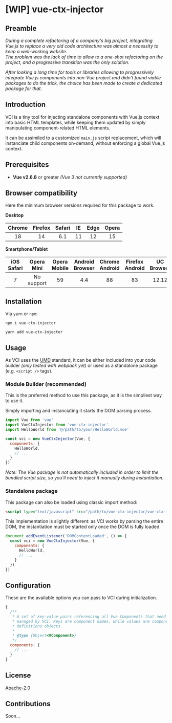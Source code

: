 # [WIP] vue-ctx-injector

## Preamble

*During a complete refactoring of a company's big project, integrating Vue.js to
replace a very old code architecture was almost a necessity to keep a
well-working website.  
The problem was the lack of time to allow to a one-shot refactoring on the
project, and a progressive transition was the only solution.*

*After looking a long time for tools or libraries allowing to progressively
integrate Vue.js components into non-Vue project and didn't found viable packages
to do the trick, the choice has been made to create a dedicated package for that.*

## Introduction

VCI is a tiny tool for injecting standalone components with Vue.js context into
basic HTML templates, while keeping them updated by simply manipulating
component-related HTML elements.

It can be assimiled to a customized `main.js` script replacement, which
will instanciate child components on-demand, without enforcing a global Vue.js
context.

## Prerequisites

- **Vue v2.6.8** or greater *(Vue 3 not currently supported)*

## Browser compatibility

Here the minimum browser versions required for this package to work.

**Desktop**

| Chrome | Firefox | Safari | IE | Edge | Opera |
|:------:|:-------:|:------:|:--:|:----:|:-----:|
| 18     | 14      | 6.1    | 11 | 12   | 15    |

**Smartphone/Tablet**

| iOS Safari | Opera Mini | Opera Mobile | Android Browser | Chrome Android | Firefox Android | UC Browser | Samsung | QQ Browser | Baidu | KaiOS |
|:----------:|:----------:|:------------:|:---------------:|:--------------:|:---------------:|:----------:|:-------:|:----------:|:-----:|:-----:|
| 7          | No support | 59           | 4.4             | 88             | 83              | 12.12      | 4       | 10.4       | 7.12  | 2.5   |

## Installation

Via `yarn` or `npm`:

```
npm i vue-ctx-injector
```

```
yarn add vue-ctx-injector
```

## Usage

As VCI uses the [UMD](https://github.com/umdjs/umd) standard, it can be either
included into your code builder *(only tested with webpack yet)* or used as a
standalone package (e.g. `<script />` tags).

### Module Builder (recommended)

This is the preferred method to use this package, as it is the simpliest way to
use it.

Simply importing and instanciating it starts the DOM parsing process.

```js
import Vue from 'vue'
import VueCtxInjector from 'vue-ctx-injector'
import HelloWorld from '@/path/to/your/HelloWorld.vue'

const vci = new VueCtxInjector(Vue, {
  components: {
    HelloWorld,
    // ...
  }
})
```

*Note: The Vue package is not automatically included in order to limit the
bundled script size, so you'll need to inject it manually during instantiation.*

### Standalone package

This package can also be loaded using classic import method:

```html
<script type="text/javascript" src="/path/to/vue-ctx-injector/vue-ctx-injector.js"></script>
```

This implementation is slightly different: as VCI works by parsing the entire
DOM, the instantiation must be started only once the DOM is fully loaded.

```js
document.addEventListener('DOMContentLoaded', () => {
  const vci = new VueCtxInjector(Vue, {
    components: {
      HelloWorld,
      // ...
    }
  })
})
```

## Configuration

These are the available options you can pass to VCI during initialization.

```js
{
  /**
   * A set of key-value pairs referencing all Vue Components that need to be
   * managed by VCI. Keys are component names, while values are component
   * definitions objects.
   *
   * @type {Object<VComponent>}
   */
  components: {
    // ...
  }
}
```

## License

[Apache-2.0](https://www.apache.org/licenses/LICENSE-2.0.html)

## Contributions

Soon...
